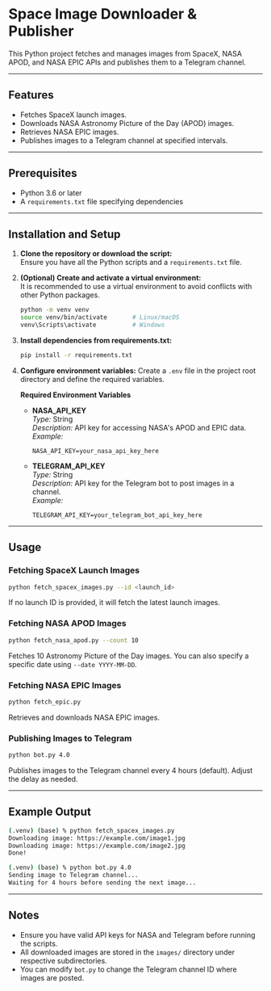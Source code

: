 # Space Image Downloader & Publisher

This Python project fetches and manages images from SpaceX, NASA APOD, and NASA EPIC APIs and publishes them to a Telegram channel.

---

## Features

- Fetches SpaceX launch images.
- Downloads NASA Astronomy Picture of the Day (APOD) images.
- Retrieves NASA EPIC images.
- Publishes images to a Telegram channel at specified intervals.

---

## Prerequisites

- Python 3.6 or later
- A `requirements.txt` file specifying dependencies

---

## Installation and Setup

1. **Clone the repository or download the script:**\
   Ensure you have all the Python scripts and a `requirements.txt` file.

2. **(Optional) Create and activate a virtual environment:**\
   It is recommended to use a virtual environment to avoid conflicts with other Python packages.

   ```bash
   python -m venv venv
   source venv/bin/activate       # Linux/macOS
   venv\Scripts\activate          # Windows
   ```

3. **Install dependencies from requirements.txt:**

   ```bash
   pip install -r requirements.txt
   ```

4. **Configure environment variables:** Create a `.env` file in the project root directory and define the required variables.

   **Required Environment Variables**

   - **NASA\_API\_KEY**\
     *Type:* String\
     *Description:* API key for accessing NASA's APOD and EPIC data.\
     *Example:*

     ```env
     NASA_API_KEY=your_nasa_api_key_here
     ```

   - **TELEGRAM\_API\_KEY**\
     *Type:* String\
     *Description:* API key for the Telegram bot to post images in a channel.\
     *Example:*

     ```env
     TELEGRAM_API_KEY=your_telegram_bot_api_key_here
     ```

---

## Usage

### Fetching SpaceX Launch Images

```bash
python fetch_spacex_images.py --id <launch_id>
```

If no launch ID is provided, it will fetch the latest launch images.

### Fetching NASA APOD Images

```bash
python fetch_nasa_apod.py --count 10
```

Fetches 10 Astronomy Picture of the Day images. You can also specify a specific date using `--date YYYY-MM-DD`.

### Fetching NASA EPIC Images

```bash
python fetch_epic.py
```

Retrieves and downloads NASA EPIC images.

### Publishing Images to Telegram

```bash
python bot.py 4.0
```

Publishes images to the Telegram channel every 4 hours (default). Adjust the delay as needed.

---

## Example Output

```bash
(.venv) (base) % python fetch_spacex_images.py
Downloading image: https://example.com/image1.jpg
Downloading image: https://example.com/image2.jpg
Done!
```

```bash
(.venv) (base) % python bot.py 4.0
Sending image to Telegram channel...
Waiting for 4 hours before sending the next image...
```

---

## Notes

- Ensure you have valid API keys for NASA and Telegram before running the scripts.
- All downloaded images are stored in the `images/` directory under respective subdirectories.
- You can modify `bot.py` to change the Telegram channel ID where images are posted.

